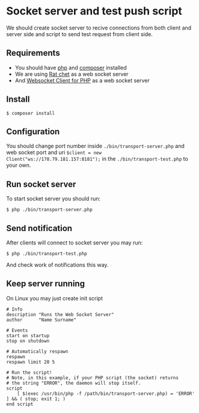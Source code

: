 # Socket server and test push script

We should create socket server to recive connections from both
client and server side and script to send test request from 
client side.


## Requirements

* You should have [php][1] and [composer][2] installed
* We are using [Rat chet][3] as a web socket server
* And [Websocket Client for PHP][4] as a web socket server


## Install

    $ composer install


## Configuration

You should change port number inside `./bin/transport-server.php` and
web socket port and uri `$client = new Client("ws://178.79.181.157:8181");` in the `./bin/transport-test.php` to your own.


## Run socket server

To start socket server you should run:

    $ php ./bin/transport-server.php


## Send notification

After clients will connect to socket server you may run:

    $ php ./bin/transport-test.php

And check work of notifications this way.

## Keep server running

On Linux you may just create init script 


    # Info
    description "Runs the Web Socket Server"
    author      "Name Surname"

    # Events
    start on startup  
    stop on shutdown

    # Automatically respawn
    respawn  
    respawn limit 20 5

    # Run the script!
    # Note, in this example, if your PHP script (the socket) returns
    # the string "ERROR", the daemon will stop itself.
    script  
        [ $(exec /usr/bin/php -f /path/bin/transport-server.php) = 'ERROR' ] && ( stop; exit 1; )
    end script  

[1]: http://php.net/
[2]: https://getcomposer.org/
[3]: http://socketo.me/
[4]: https://github.com/Textalk/websocket-php